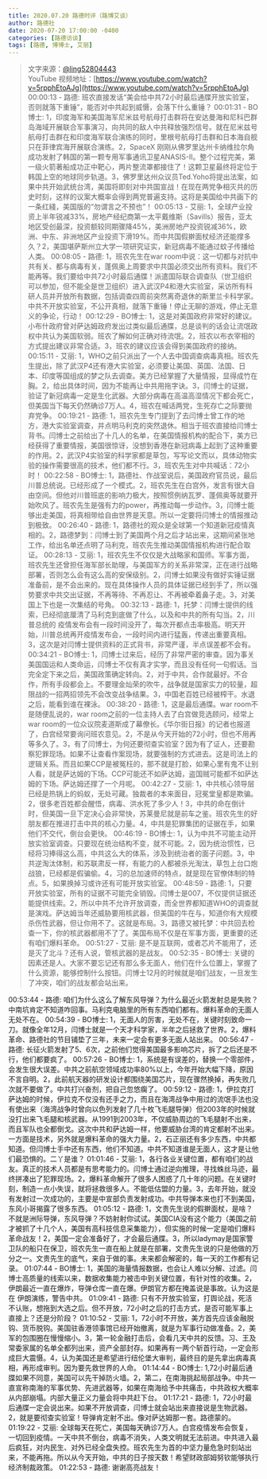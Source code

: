 ```yaml
---
title: 2020.07.20 路德时评（路博艾谈）
author: 路德社
date: 2020-07-20 17:00:00 -0400
categories: [路德访谈]
tags: [路德, 博博士, 艾丽]
---
```


> 文字来源：[@ling52804443](https://twitter.com/ling52804443)  
> YouTube 视频地址：[https://www.youtube.com/watch?v=5rpphEtoAJg](https://www.youtube.com/watch?v=5rpphEtoAJg)
00:00:13 - 路德: 班农直接发话“美会给中共72小时最后通牒开放实验室，否则就落下重锤”，能否对中共起到威慑，会落下什么重锤？
00:01:31 - BO博士: 1，印度海军和美国海军尼米兹号航母打击群将在安达曼海和尼科巴群岛海域开展联合军事演习，向共同的敌人中共释放强烈信号。就在尼米兹号航母打击群在和印度海军联合演练的同时，里根号航母打击群和日本海自舰只在菲律宾海开展联合演练。2，SpaceX 刚刚从佛罗里达州卡纳维拉尔角成功发射了韩国的第一颗专用军事通讯卫星ANASIS-II。整个过程完美，第一级火箭著船成功正中靶心，两片整流罩都接住了！这颗卫星最终将定位于韩国上空的地球同步轨道。3，佛罗里达州众议员Ted.Yoho将提出法案，如果中共开始武统台湾，美国将即刻对中共国宣战！在现在两党争相灭共的历史时刻，这样的议案大概率会得到两党普遍支持。这将是美国给中共画下的一条红綫，美国版的“勿谓言之不预也”！
00:05:13 - 艾丽: 1，全球产业投资上半年锐减33%，房地产经纪商第一太平戴维斯（Savills）报告，亚太地区受创最深，投资额较同期骤降45%，美洲房地产投资锐减36%，欧洲、中东、非洲地区产业投资下滑19%。而中共国假擀面杖经济还能撑多久？2，美国堪萨斯州立大学一项研究证实，新冠病毒不能通过蚊子传播给人类。
00:08:05 - 路德: 1，班农先生在war room中说：这一切都与对抗中共有关、都与病毒有关，蓬佩奥上周要求中共国必须交出所有资料。我们不能再等。我们要给中共72小时最后通牒！派遣国际联合调查队（世卫组织可以参加，但不能全是世卫组织）进入武汉P4和港大实验室，采访所有科研人员并开放所有数据，包括调查四周前突然离奇退休的斯里兰卡科学家。中共不开放实验室，不公开真相，就落下重锤！停止无聊的游戏，停止无意义的争论，行动！
00:12:29 - BO博士: 1，这是对美国政府非常好的建议。小布什政府曾对萨达姆政府发出过类似最后通牒，总是谈判的话会让流氓政权中共认为美国软弱。班农了解如何正确对待流氓。2，班农以布衣宰相的方式提出建议非常合适。3，班农的建议应该会得到美国政府的接纳。
00:15:11 - 艾丽: 1，WHO之前只派出了一个人去中国调查病毒真相。班农先生提出，除了武汉P4还有港大实验室，必须要让美国、英国、法国、日本、印度等国组成的梦之队去调查。美方已经掌握了大量情报，显得成竹在胸。2，给出具体时间，因为不能再让中共用拖字诀。3，闫博士的证据，验证了新冠病毒一定是生化武器。大部分病毒在高温高湿情况下都会死亡，但美国当下每天仍然确诊7万人。4，班农在喊话两党，生死存亡之际要抛弃党争。
00:19:21 - 路德: 1，班农先生专门提到了去闫博士曾工作的地方，港大实验室调查，并点明马利克的突然退休。相当于班农直接给闫博士背书。闫博士之前给出了十几人的名单，在美国情报机构的配合下，美方已经获得了重要情报，美国很惊讶，没想到香港在新冠病毒上起到了这种重要的作用。2，武汉P4实验室的科学家都是草包，写写论文而以，具体动物实验的操作需要很高的技术，他们都不行。3，班农先生对中共喊话：72小时！
00:22:58 - BO博士: 1，路德社、作战室说后，美国政府官员说，最后川普总统说。已经形成了一个模式。2，班农先生在白宫外，发言有很大自由空间。但他对川普班底的影响力极大，按照惯例纳瓦罗、蓬佩奥等就要开始吹风了。班农先生是强有力的power，再推动每一步动作。3，闫博士能够出走美国，将真相带给自由世界是天意。所以一定要将闫博士的情报推动到极致。
00:26:40 - 路德: 1，路德社的观众是全球第一个知道新冠疫情真相的。2，路德梦到：闫博士到了美国两个月之后才站出来，这期间紧张地工作，给出名单还点明了马利克，班农先生推动美国情报机构进行配合取证。
00:28:13 - 艾丽: 1，班农先生不仅仅是大战略家和国师。军事方面，班农先生还曾担任海军部长助理，与美国军方的关系非常深，正在进行战略部署，否则怎么会有这么高的安保级别。2，闫博士如果没有做好实锤证据准备前，是不会出来的。现在具体操作人员的具体证据已经到手了，所以强势要求中共交出证据，不再等待、不再忍让、不再被牵着鼻子走。3，对美国上下也是一次集结的号角。
00:32:13 - 路德: 1，托梦：闫博士提供的线索，已经彻底厘清了马利克到底做了什么，以及和中共的所有勾当。2，川普总统的 疫情发布会有一段时间没开了，每次开都点击率极高。明天开始，川普总统再开疫情发布会，一段时间内进行猛轰，传递出重要真相。3，这次是对闫博士提供资料的正式背书，非常严谨，半点误差都不会有。
00:34:21 - BO博士: 1，闫博士过来后，经历了非常严密的审查。因为事关美国国运和人类命运，闫博士不仅有真才实学，而且没有任何一句假话。当完全定下来之后，美国政策确定转向。2，对于中共，合作就最好。不合作，所有手段都会上。不要理金灿荣的吹牛，战争就是国家实力的较量，超限战的一招两招领先不会改变战争结果。3，中国老百姓已经被榨干。水退之后，能看到谁在裸泳。
00:38:20 - 路德: 1，这是最后通牒。war room不是随便乱说的，war room之前的一位主持人去了白宫做竞选顾问，经常上war room的一位众议院麦道斯成了幕僚长。《华尔街日报》的记者也报道了，白宫经常要询问班农意见。2，不是从今天开始的72小时，但也不用再等多久了。3，有了闫博士，为何还要彻查实验室？因为有了证人，还要勘察犯罪现场。如果不让查看作案现场，就要强制的方式进去。这是司法上的逻辑关系。而且如果CCP是被冤枉的，那不就是打脸，如果心里有鬼不让别人看，就是萨达姆的下场。CCP可能还不如萨达姆，盗国贼可能都不如萨达姆的下场。萨达姆还撑了一个月呢。
00:42:27 - 艾丽: 1，中共核心领导层已经是热锅上的蚂蚁，无处可藏。独裁者的本来面目，冠冕堂皇都是欺骗。2，很多老百姓都会醒悟，病毒、洪水死了多少人！3，中共的命在倒计时，但美国一旦下定决心会非常快，苏莱曼尼就是前车之鉴。班农先生的好朋友都在推进打击中共的核心力量。4，中共是犯罪集团的证据在手，如果他们不交代，倒台会更快。
00:46:19 - BO博士: 1，认为中共不可能主动开放实验室调查。只要现在统治结构不变，就不可能。2，因为统治惯性，已经将习捧得这么高，中共这么大的体系，涉及到统治者的面子问题。3，中共逆淘汰体制，和苏联肃反一样，有能力的人都被杀光淘汰，草包上台口炮战狼，已经都是假骗偷。4，习的总加速师的特点，就是现在官僚体制的特点。5，如果换掉习或许还有可能开放实验室。
00:48:59 - 路德: 1，只要开放实验室，所有的证据不可能完全销毁。闫博士是007，不仅提供证据还能提供线索。2，所以中共不允许开放调查，而全世界都知道WHO的调查就是演戏。萨达姆当年还威胁要用核武器，但美国的牛在与，知道你有大规模杀伤性武器，但让你用不了。这就是布局。3，路德又被托梦：中共回去检查一下，你的核武器都用不了了。美国布局不仅是在军事方面，更重要的还有咱们爆料革命。
00:51:27 - 艾丽: 是不是互联网，或者芯片不能用了，还是灭了北斗？还有人说，管核武器的是战友。
00:52:35 - BO博士: 关键的因素还是人。大家不要忘记还有那么多无面人，他们在什么位置上，掌握了什么资源，能够控制什么按钮。闫博士12月的时候就是咱们战友，一旦发生了冲突，咱们的战友都会站出来。

00:53:44 - 路德: 咱们为什么这么了解东风导弹？为什么最近火箭发射总是失败？中南坑肯定不知道咋回事。马利克电脑里的所有东西咱们都有。爆料革命的无面人无处不在。
00:54:39 - BO博士: 1，无面人的厉害，无处不在，关键时刻致命一刀。就像全年12月，闫博士就是一个天才科学家，半年之后拯救了世界。2，爆料革命、路德社的节目铺垫了三年，未来一定会有更多无面人站出来。
00:56:47 - 路德: 长征火箭发射了5、6次，之前他们觉得美国最多影响芯片，拆了之后还是不行，他们都要疯了。
00:57:26 - BO博士: 1，系统是有误差的，替换一个零部件，会发生很大误差。中共之前航空领域成功率80%以上，今年开始大幅下降，原因不言自明。2，此前航天器的研发设计都围绕美国芯片，现在骤然换掉，再失败几次就不要做了。中共打兴奋剂，把自己忽悠瘸了。
00:59:12 - 路德: 1，伊拉克打萨达姆的时候，伊拉克不仅没有还手之力，而且在海湾战争中用过的流氓手法也没有使出来（海湾战争时曾向以色列发射了几十枚飞毛腿导弹）但2003年的时候就没打出来飞毛腿和核武器。从1991到2003年，不仅威胁周边的飞毛腿射不出来，而且军队也全都倒戈。这次中共和萨达姆一样，他要威胁台湾的肯定都射不出来。一方面是技术，另外就是爆料革命的强大力量。2，石正丽还有多少东西，中共都知道。但闫博士手中还有东西，他们不知道。中共不知道谁是无面人，这才是让他们最恐惧的。二丫是谁？
01:01:46 - 艾丽: 1，各行各业关键位置，都有咱们的战友。真正的技术人员都是有思考能力的。闫博士通过逆向推理，寻找蛛丝马迹，最终拼凑出了犯罪现场。2，爆料革命解开了很多人困惑了几十年的问题。在关键时刻，制造一点小失误，就将拯救很多人。不能低估盟的力量。3，去年开始，就没有发射过一次成功的，主要是中宣部负责发射成功。中共导弹本来也打不到美国，东风小哥揭露了很多东西。
01:05:12 - 路德: 1，文贵先生说的假擀面杖，是啥？不就是洲际导弹，东风导弹？不妨射射你试试。美国CIA没有这个能力（美国之前才被抓了十几个人，美国有高科技信息采集能力），但实施的时候一定是咱们爆料革命战友！2，美国一定会准备好了，才会最后通牒。3，所以ladymay是国家警卫队的船只在保卫，班农先生一直在船上就是在部署，文贵先生说的只是他做的万分之一。文贵先生的底气，来自于做的事。未来都会解密的，每一天的工作都有记录。
01:07:44 - BO博士: 1，美国的海量情报数据，也会让人难以分解、过滤。闫博士高质量的线索以来，数据收集能力被击中到关键位置，有针对性的收集。2，伊朗最近一直在爆炸，导弹仓库一直在爆。伊朗官方都在掩盖说是事故。认为这是在 伊朗演练，警告中共。
01:09:41 - 路德: 只有不开放实验室，打舆论战，死活不认账，想拖到大选之后。但不开放，72小时之后的打击方式，是否可能军事上直接上？还是分阶段？
01:10:52 - 艾丽: 1，72小时不开放，美方首先应该金融脱钩、货币脱钩。美国驻香港领事馆已经开始撤离，就是为军事行动做准备。2，美军的包围圈在慢慢缩小。3，第一轮金融打击后，会看几天中共的反馈。习、王及常委家属的名单全都列出来，资产全部封存。如果再有一两个斩首行动，一定会形成巨大震慑。4，认为美国还是希望进行纽伦堡大审判，最终目的是先拿出病毒真相，再形成审判。因为要先救世界的人命。
01:14:44 - BO博士: 1,72小时最后通牒如果不同意，美国可以先干掉防火墙。2，第二，在南海挑起局部战争。中共一直宣称南海的军事优势、先进武器等，如果在南海给予中共痛击，中共政权大概率从内部崩塌。内部大量正义力量会将中共赶下台。
01:17:21 - 路德: 1，72小时最后通牒一定会说出来。如果不开放调查，闫博士就会站出来直接说是生物武器。2，就是要彻查实验室！导弹肯定射不出。像对萨达姆那一套。路德蒙的。
01:19:22 - 艾丽: 全球每天在死亡，美国每天确诊7万人。白宫疫情发布会恢复，一切回到疫情。一天中共不倒台，病毒不消失，人类文明就无法前进。中共进入最后疯狂，对内民生、对外已经全盘失控。班农先生为首的中坚力量危急时刻站出来，不能再拖。所以从今天开始，中共的日子按天数！希望财政部姆努钦能够执行经济制裁政策。
01:22:53 - 路德: 谢谢高亮战友！
